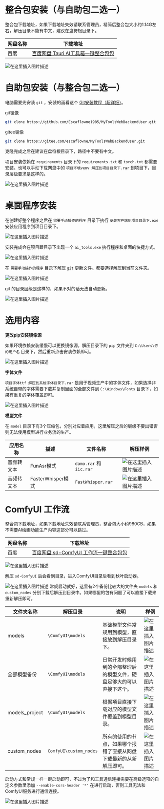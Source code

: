 # 整合包安装（与自助包二选一）

整合包下载地址，如果下载地址失效请联系管理员，精简后整合包大小约1.14G左右，解压目录不能有中文，建议在盘符根目录下。

|网盘名称| 下载地址|
|-|-|
|百度|[百度网盘 Tauri AI工具箱一键整合包包](https://pan.baidu.com/s/12Eyg6KKRf9rjxRYJUMcAPA?pwd=k9pu)

![在这里插入图片描述](https://i-blog.csdnimg.cn/direct/bf16712c9b6f4d49abe03ccc299fc0d3.png)

# 自助包安装（与整合包二选一）

电脑需要先安装 `git` ，安装的画看这个 [Git安装教程（超详细）](https://blog.csdn.net/qq_45281589/article/details/134650456)。

git镜像

```bash
git clone https://github.com/Escaflowne1985/MyToolsWebBackendUser.git
```

gitee镜像

```bash
git clone https://gitee.com/escaflowne/MyToolsWebBackendUser.git
```

克隆完成之后在建议在盘符根目录下，路径中不要有中文。

项目安装依赖在 `requirements` 目录下的 `requirements.txt` 和  `torch.txt` 都需要安装。也可以手动下载网盘中的 `项目环境venv 解压到项目目录下.rar` 到项目下，目录层级要求是这样的。

![在这里插入图片描述](https://i-blog.csdnimg.cn/direct/6d17b329bbfc495988380801b921cadc.png)

# 桌面程序安装

在创建好整个程序之后在 `需要手动操作的程序` 目录下执行 `安装客户端到项目目录下.exe` 安装应用程序到项目目录下。

![在这里插入图片描述](https://i-blog.csdnimg.cn/direct/7b5383d6f1e44001a0910b9303b9ab3f.png)

安装完成会在项目跟目录下出现一个 `ai_tools.exe` 执行程序和桌面的快捷方式。

![在这里插入图片描述](https://i-blog.csdnimg.cn/direct/524224a8a84449e599767ce15861038e.png)

在 `需要手动操作的程序` 目录下解压 `git` 更新文件。都要选择解压到当前文件夹。 

![在这里插入图片描述](https://i-blog.csdnimg.cn/direct/0311748f40db4b1cbab5a795beebc1f1.png)

git 的目录层级是这样的，如果不对的话无法自动更新。

![在这里插入图片描述](https://i-blog.csdnimg.cn/direct/dc8461d7be424cdb900f7b98311e0c7c.png)
# 选用内容

**更改pip安装镜像源**

如果环境依赖安装缓慢可以更换镜像源，解压目录下的 `pip` 文件夹到 `C:\Users\你的用户名` 目录下，然后重新点击安装依赖即可。

![在这里插入图片描述](https://i-blog.csdnimg.cn/direct/4a9cd7470d0a4b2391a72e3940c584f5.png)

**字体文件**

`项目字体ttf 解压到系统字体目录下.rar` 是用于视频生产中的字体文件，如果选择非系统自带的字体需要下载并复制里面的全部文件到 `C:\Windows\Fonts` 目录下，如果有重复的字体覆盖即可。

![在这里插入图片描述](https://i-blog.csdnimg.cn/direct/abe80837dfc7444e8649ddaf7b6cf282.png)

**模型文件**

在 `model` 目录下有3个压缩包，分别对应着应用，这里解压之后的层级不要出错否则无法使用模型进行业务流的生产。

| 应用名称   | 描述       | 文件名称          | 解压样例                                   |
| ---------- | ---------- | ----------------- | ------------------------------------------ |
| 音频转文本 | FunAsr模式 | `damo.rar` 和 `iic.rar` | ![在这里插入图片描述](https://i-blog.csdnimg.cn/direct/dca34c5365f34b41b4777aea0984eb70.png)
|音频转文本| FasterWhisper模式| `FastWhisper.rar`|  ![在这里插入图片描述](https://i-blog.csdnimg.cn/direct/3825386752344786be5814bfc044dd73.png) |

# ComfyUI 工作流

整合包下载地址，如果下载地址失效请联系管理员，整合包大小约980GB，如果不需要AI绘画功能生产内容这部分可以跳过。

|网盘名称| 下载地址|
|-|-|
| 百度     | [百度网盘 sd-ComfyUI 工作流一键整合包包](https://pan.baidu.com/s/1iJERH6sAcFE1KyRZixHNow?pwd=tneh) |

![在这里插入图片描述](https://i-blog.csdnimg.cn/direct/d40ad15d6bd549d98d27f6015d0bced4.png)


解压 `sd-ComfyUI` 后会看到目录，进入ComfyUI目录后看到秋叶启动器。

![在这里插入图片描述](https://i-blog.csdnimg.cn/direct/8547a8acefd24b95b048ac8e1383791a.png)
常规启动就好，这里有2个备份比较大的文件夹 `models` 和 `custom_nodes` 分别下载后解压到目录中。如果哪里的包有问题了可以直接下载来重新解压即可。

|文件夹名称|解压目录|说明|样例|
|-|-|-|-|
|models|`\ComfyUI\models`|基础模型文件常规用到模型，直接放到解压目录下。|![在这里插入图片描述](https://i-blog.csdnimg.cn/direct/1abfbd64f0e24e76a3f49ebe64e53aa3.png)
|全部模型备份|`\ComfyUI\models`|日常开发时候用到的全部整理后的模型文件，硬盘足够大的可以直接下这个。|![在这里插入图片描述](https://i-blog.csdnimg.cn/direct/1abfbd64f0e24e76a3f49ebe64e53aa3.png)
|models_project|`\ComfyUI\models`|根据项目直接下载对应的模型文件覆盖到模型目录。|![在这里插入图片描述](https://i-blog.csdnimg.cn/direct/41480ae8d34e419fa638800e3d45e849.png)
|custom_nodes|`ComfyUI\custom_nodes`|所有的使用的节点，如果哪个报错了直接从网盘下载最新的从新解压即可。|![在这里插入图片描述](https://i-blog.csdnimg.cn/direct/0fc15e6f46f44c2ca90c17869afa17fe.png)

启动方式和常规一样一键启动即可，不过为了和工具通信连接需要在高级选项的自定义参数里添加 `--enable-cors-header '*'` 在进行启动，否则工具无法和ComfyUI服务进行通信连接。

![在这里插入图片描述](https://i-blog.csdnimg.cn/direct/cd4f4f9f76df429e8964daf94e2e2f37.png)